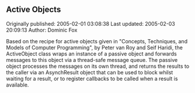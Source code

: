 ## Active Objects 
Originally published: 2005-02-01 03:08:38 
Last updated: 2005-02-03 20:09:13 
Author: Dominic Fox 
 
Based on the recipe for active objects given in "Concepts, Techniques, and Models of Computer Programming", by Peter van Roy and Seif Haridi, the ActiveObject class wraps an instance of a passive object and forwards messages to this object via a thread-safe message queue. The passive object processes the messages on its own thread, and returns the results to the caller via an AsynchResult object that can be used to block whilst waiting for a result, or to register callbacks to be called when a result is available.